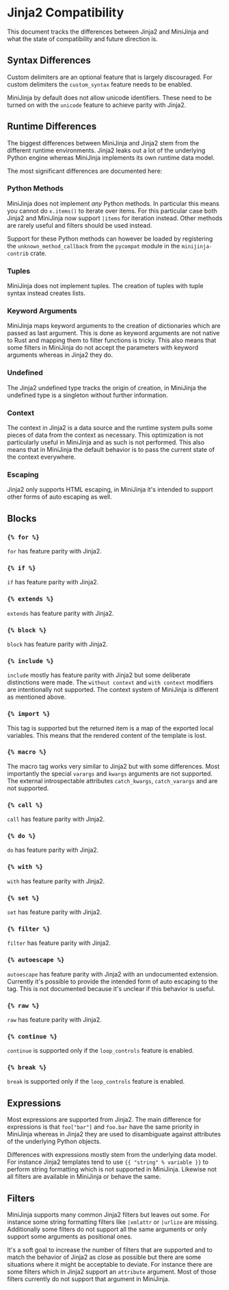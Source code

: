 # Jinja2 Compatibility

This document tracks the differences between Jinja2 and MiniJinja and what
the state of compatibility and future direction is.

## Syntax Differences

Custom delimiters are an optional feature that is largely discouraged. 
For custom delimiters the `custom_syntax` feature needs to be enabled.

MiniJinja by default does not allow unicode identifiers.  These need to be
turned on with the `unicode` feature to achieve parity with Jinja2.

## Runtime Differences

The biggest differences between MiniJinja and Jinja2 stem from the different
runtime environments.  Jinja2 leaks out a lot of the underlying Python engine
whereas MiniJinja implements its own runtime data model.

The most significant differences are documented here:

### Python Methods

MiniJinja does not implement _any_ Python methods.  In particular this means
you cannot do `x.items()` to iterate over items.  For this particular case
both Jinja2 and MiniJinja now support `|items` for iteration instead.  Other
methods are rarely useful and filters should be used instead.

Support for these Python methods can however be loaded by registering the
`unknown_method_callback` from the `pycompat` module in the `minijinja-contrib`
crate.

### Tuples

MiniJinja does not implement tuples.  The creation of tuples with tuple syntax
instead creates lists.

### Keyword Arguments

MiniJinja maps keyword arguments to the creation of dictionaries which are passed
as last argument.  This is done as keyword arguments are not native to Rust and
mapping them to filter functions is tricky.  This also means that some filters in
MiniJinja do not accept the parameters with keyword arguments whereas in Jinja2
they do.

### Undefined

The Jinja2 undefined type tracks the origin of creation, in MiniJinja the undefined
type is a singleton without further information.

### Context

The context in Jinja2 is a data source and the runtime system pulls some pieces of
data from the context as necessary.  This optimization is not particularly useful
in MiniJinja and as such is not performed.  This also means that in MiniJinja the
default behavior is to pass the current state of the context everywhere.

### Escaping

Jinja2 only supports HTML escaping, in MiniJinja it's intended to support other
forms of auto escaping as well.

## Blocks

### `{% for %}`

`for` has feature parity with Jinja2.

### `{% if %}`

`if` has feature parity with Jinja2.

### `{% extends %}`

`extends` has feature parity with Jinja2.

### `{% block %}`

`block` has feature parity with Jinja2.

### `{% include %}`

`include` mostly has feature parity with Jinja2 but some deliberate
distinctions were made.  The `without context` and `with context`
modifiers are intentionally not supported.  The context system of
MiniJinja is different as mentioned above.

### `{% import %}`

This tag is supported but the returned item is a map of the exported local
variables.  This means that the rendered content of the template is lost.

### `{% macro %}`

The macro tag works very similar to Jinja2 but with some differences.  Most
importantly the special `varargs` and `kwargs` arguments are not supported.
The external introspectable attributes `catch_kwargs`, `catch_varargs` and
are not supported.

### `{% call %}`

`call` has feature parity with Jinja2.

### `{% do %}`

`do` has feature parity with Jinja2.

### `{% with %}`

`with` has feature parity with Jinja2.

### `{% set %}`

`set` has feature parity with Jinja2.

### `{% filter %}`

`filter` has feature parity with Jinja2.

### `{% autoescape %}`

`autoescape` has feature parity with Jinja2 with an undocumented extension.
Currently it's possible to provide the intended form of auto escaping to
the tag.  This is not documented because it's unclear if this behavior is
useful.

### `{% raw %}`

`raw` has feature parity with Jinja2.

### `{% continue %}`

`continue` is supported only if the `loop_controls` feature is enabled.

### `{% break %}`

`break` is supported only if the `loop_controls` feature is enabled.

## Expressions

Most expressions are supported from Jinja2.  The main difference for expressions
is that `foo["bar"]` and `foo.bar` have the same priority in MiniJinja whereas
in Jinja2 they are used to disambiguate against attributes of the underlying
Python objects.

Differences with expressions mostly stem from the underlying data model.  For
instance Jinja2 templates tend to use `{{ "string" % variable }}` to perform
string formatting which is not supported in MiniJinja.  Likewise not all filters
are available in MiniJinja or behave the same.

## Filters

MiniJinja supports many common Jinja2 filters but leaves out some.  For instance
some string formatting filters like `|xmlattr` or `|urlize` are missing.  Additionally
some filters do not support all the same arguments or only support some arguments
as positional ones.

It's a soft goal to increase the number of filters that are supported and to
match the behavior of Jinja2 as close as possible but there are some situations
where it might be acceptable to deviate.  For instance there are some filters
which in Jinja2 support an `attribute` argument.  Most of those filters currently
do not support that argument in MiniJinja.
